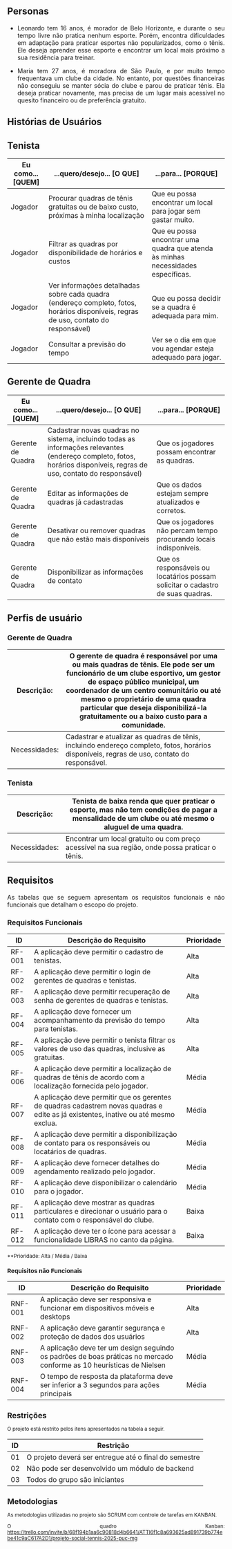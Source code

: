 <div align="justify">
  
## Personas

- Leonardo tem 16 anos, é morador de Belo Horizonte, e durante o seu tempo livre não pratica nenhum esporte. Porém, encontra dificuldades em adaptação para praticar esportes não popularizados, como o tênis. Ele deseja aprender esse esporte e encontrar um local mais próximo a sua residência para treinar.
  
- Maria tem 27 anos, é moradora de São Paulo, e por muito tempo frequentava um clube da cidade. No entanto, por questões financeiras não conseguiu se manter sócia do clube e parou de praticar ténis. Ela deseja praticar novamente, mas precisa de um lugar mais acessível no quesito financeiro ou de preferência gratuito.  

## Histórias de Usuários

## Tenista

| Eu como... [QUEM] | ...quero/desejo... [O QUE] | ...para... [PORQUE] |
|-----------|-----------|-----------|
| Jogador  | Procurar quadras de tênis gratuitas ou de baixo custo, próximas à minha localização | Que eu possa encontrar um local para jogar sem gastar muito.  |
| Jogador  | Filtrar as quadras por disponibilidade de horários e custos   | Que eu possa encontrar uma quadra que atenda às minhas necessidades específicas.  |
| Jogador  | Ver informações detalhadas sobre cada quadra (endereço completo, fotos, horários disponíveis, regras de uso, contato do responsável) | Que eu possa decidir se a quadra é adequada para mim. |
| Jogador  |  Consultar a previsão do tempo  | Ver se o dia em que vou agendar esteja adequado para jogar.  |

## Gerente de Quadra

| Eu como... [QUEM] | ...quero/desejo... [O QUE] | ...para... [PORQUE] |
|-----------|-----------|-----------|
| Gerente de Quadra  | Cadastrar novas quadras no sistema, incluindo todas as informações relevantes (endereço completo, fotos, horários disponíveis, regras de uso, contato do responsável) | Que os jogadores possam encontrar as quadras.  |
| Gerente de Quadra  | Editar as informações de quadras já cadastradas  | Que os dados estejam sempre atualizados e corretos.  |
| Gerente de Quadra  | Desativar ou remover quadras que não estão mais disponíveis  | Que os jogadores não percam tempo procurando locais indisponíveis.  |
| Gerente de Quadra  | Disponibilizar as informações de contato  | Que os responsáveis ou locatários possam solicitar o cadastro de suas quadras.  |


## Perfis de usuário 


### Gerente de Quadra

| Descrição: | O gerente de quadra é responsável por uma ou mais quadras de tênis. Ele pode ser um funcionário de um clube esportivo, um gestor de espaço público municipal, um coordenador de um centro comunitário ou até mesmo o proprietário de uma quadra particular que deseja disponibilizá-la gratuitamente ou a baixo custo para a comunidade.|
|-----------|----------|
| Necessidades: | Cadastrar e atualizar as quadras de tênis, incluindo endereço completo, fotos, horários disponíveis, regras de uso, contato do responsável.|

### Tenista

| Descrição: | Tenista de baixa renda que quer praticar o esporte, mas não tem condições de pagar a mensalidade de um clube ou até mesmo o aluguel de uma quadra.|
|-----------|----------|
| Necessidades:| Encontrar um local gratuito ou com preço acessível na sua região, onde possa praticar o tênis.|

## Requisitos

As tabelas que se seguem apresentam os requisitos funcionais e não funcionais que detalham o escopo do projeto.

### Requisitos Funcionais

|ID    | Descrição do Requisito | Prioridade |
|------|------------------------|------------|
|RF-001| A aplicação deve permitir o cadastro de tenistas.   | Alta |
|RF-002| A aplicação deve permitir o login de gerentes de quadras e tenistas.  | Alta | 
|RF-003| A aplicação deve permitir recuperação de senha de gerentes de quadras e tenistas.  | Alta | 
|RF-004| A aplicação deve fornecer um acompanhamento da previsão do tempo para tenistas.  | Alta | 
|RF-005| A aplicação deve permitir o tenista filtrar os valores de uso das quadras, inclusive as gratuitas. | Alta | 
|RF-006| A aplicação deve permitir a localização de quadras de tênis de acordo com a localização fornecida pelo jogador.  | Média | 
|RF-007| A aplicação deve permitir que os gerentes de quadras cadastrem novas quadras e edite as já existentes, inative ou até mesmo exclua. | Média | 
|RF-008| A aplicação deve permitir a disponibilização de contato para os responsáveis ou locatários de quadras. | Média | 
|RF-009| A aplicação deve fornecer detalhes do agendamento realizado pelo jogador. | Média | 
|RF-010| A aplicação deve disponibilizar o calendário para o jogador. | Média | 
|RF-011| A aplicação deve mostrar as quadras particulares e direcionar o usuário para o contato com o responsável do clube.  | Baixa | 
|RF-012| A aplicação deve ter o ícone para acessar a funcionalidade LIBRAS no canto da página.| Baixa |

<small> **Prioridade: Alta / Média / Baixa

### Requisitos não Funcionais

|ID    | Descrição do Requisito | Prioridade |
|------|------------------------|------------|
|RNF- 001 | A aplicação deve ser responsiva e funcionar em dispositivos móveis e desktops  | Alta |
|RNF- 002 | A aplicação deve garantir segurança e proteção de dados dos usuários | Alta | 
|RNF- 003 | A aplicação deve ter um design seguindo os padrões de boas práticas no mercado conforme as 10 heurísticas de Nielsen | Média |
|RNF- 004 | O tempo de resposta da plataforma deve ser inferior a 3 segundos para ações principais | Média |

## Restrições

O projeto está restrito pelos itens apresentados na tabela a seguir.

|ID| Restrição                                             |
|--|-------------------------------------------------------|
|01| O projeto deverá ser entregue até o final do semestre |
|02| Não pode ser desenvolvido um módulo de backend        |
|03| Todos do grupo são iniciantes                         |

## Metodologias

As metodologias utilizadas no projeto são SCRUM com controle de tarefas em KANBAN.

O quadro Kanban: 
https://trello.com/invite/b/68f194b1aa6c90818d4b6641/ATTI6f1c8a693625ad891739b774ebe41c9aC617A2D1/projeto-social-tennis-2025-puc-mg
</div>

